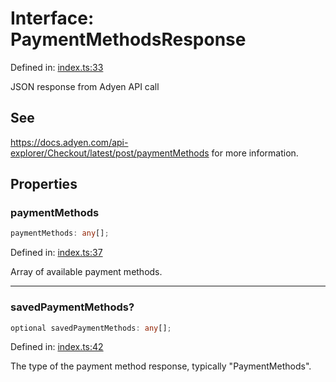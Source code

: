 # Interface: PaymentMethodsResponse

Defined in: [index.ts:33](https://github.com/Fiksuruoka-fi/capacitor-adyen/blob/11440fe41a762b3d0bd5e9f1d1bfe680598119ee/src/definitions/index.ts#L33)

JSON response from Adyen API call

## See

https://docs.adyen.com/api-explorer/Checkout/latest/post/paymentMethods for more information.

## Properties

### paymentMethods

```ts
paymentMethods: any[];
```

Defined in: [index.ts:37](https://github.com/Fiksuruoka-fi/capacitor-adyen/blob/11440fe41a762b3d0bd5e9f1d1bfe680598119ee/src/definitions/index.ts#L37)

Array of available payment methods.

***

### savedPaymentMethods?

```ts
optional savedPaymentMethods: any[];
```

Defined in: [index.ts:42](https://github.com/Fiksuruoka-fi/capacitor-adyen/blob/11440fe41a762b3d0bd5e9f1d1bfe680598119ee/src/definitions/index.ts#L42)

The type of the payment method response, typically "PaymentMethods".
